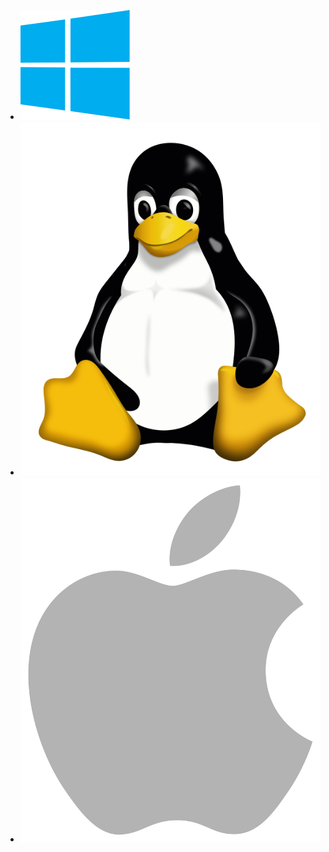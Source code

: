 * ![windows](img/xplat/windows.svg)
* ![linux](img/xplat/linux.svg)
* ![apple](img/xplat/apple.svg)

<!-- .element id="technology-logos" -->